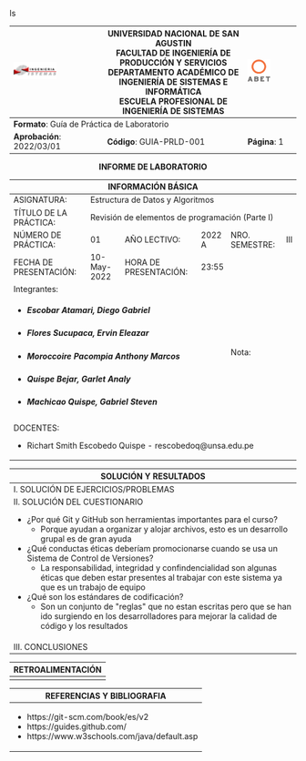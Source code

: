 ls<div align="center">
<table>
    <theader>
        <tr>
            <td><img src="https://github.com/rescobedoq/pw2/blob/main/epis.png?raw=true" alt="EPIS" style="width:50%; height:auto"/></td>
            <th>
                <span style="font-weight:bold;">UNIVERSIDAD NACIONAL DE SAN AGUSTIN</span><br />
                <span style="font-weight:bold;">FACULTAD DE INGENIERÍA DE PRODUCCIÓN Y SERVICIOS</span><br />
                <span style="font-weight:bold;">DEPARTAMENTO ACADÉMICO DE INGENIERÍA DE SISTEMAS E INFORMÁTICA</span><br />
                <span style="font-weight:bold;">ESCUELA PROFESIONAL DE INGENIERÍA DE SISTEMAS</span>
            </th>
            <td><img src="https://github.com/rescobedoq/pw2/blob/main/abet.png?raw=true" alt="ABET" style="width:50%; height:auto"/></td>
        </tr>
    </theader>
    <tbody>
        <tr><td colspan="3"><span style="font-weight:bold;">Formato</span>: Guía de Práctica de Laboratorio</td></tr>
        <tr><td><span style="font-weight:bold;">Aprobación</span>:  2022/03/01</td><td><span style="font-weight:bold;">Código</span>: GUIA-PRLD-001</td><td><span style="font-weight:bold;">Página</span>: 1</td></tr>
    </tbody>
</table>
</div>

<div align="center">
<span style="font-weight:bold;">INFORME DE LABORATORIO</span><br />
</div>


<table>
<theader>
<tr><th colspan="6">INFORMACIÓN BÁSICA</th></tr>
</theader>
<tbody>
<tr><td>ASIGNATURA:</td><td colspan="5">Estructura de Datos y Algoritmos</td></tr>
<tr><td>TÍTULO DE LA PRÁCTICA:</td><td colspan="5">Revisión de elementos de programación (Parte I)</td></tr>
<tr>
<td>NÚMERO DE PRÁCTICA:</td><td>01</td><td>AÑO LECTIVO:</td><td>2022 A</td><td>NRO. SEMESTRE:</td><td>III</td>
</tr>
<tr>
<td>FECHA DE PRESENTACIÓN:</td><td>10-May-2022</td><td>HORA DE PRESENTACIÓN:</td><td colspan="3">23:55</td>
</tr>
<tr><td colspan="4">Integrantes:
        <ul>
            <li><h5>Escobar Atamari, Diego Gabriel</h5></li>
            <li><h5>Flores Sucupaca, Ervin Eleazar </h5></li>
            <li><h5>Moroccoire Pacompia Anthony Marcos</h5></li>
            <li><h5>Quispe Bejar, Garlet Analy</h5></li>
            <li><h5>Machicao Quispe, Gabriel Steven</h5></li>
        </ul>
    </td>
    <td colspan="2">Nota:</td>
</<tr>
<tr><td colspan="6">DOCENTES:
<ul>
<li>Richart Smith Escobedo Quispe - rescobedoq@unsa.edu.pe</li>
</ul>
</td>
</<tr>
</tdbody>
</table>

<table>
    <theader>
        <tr><th colspan="6">SOLUCIÓN Y RESULTADOS</th></tr>
    </theader>
    <tbody>
        <tr><td colspan="6">I. SOLUCIÓN DE EJERCICIOS/PROBLEMAS</td></tr>
        <tr><td colspan="6">II. SOLUCIÓN DEL CUESTIONARIO
         <ul>
         <li>¿Por qué Git y GitHub son herramientas importantes para el curso?
              <ul>
                   <li>Porque ayudan a organizar y alojar archivos, esto es un desarrollo grupal es de gran ayuda</li>
 	       </ul>
          </li>
        <li>¿Qué conductas éticas deberíam promocionarse cuando se usa un Sistema de Control de Versiones?
            <ul>
                <li>La responsabilidad, integridad y confindencialidad son algunas éticas que deben estar presentes al trabajar con este sistema ya que es un trabajo de equipo</li> 
          </ul>
        </li>
        <li>¿Qué son los estándares de codificación?
            <ul>
               <li>Son un conjunto de "reglas" que no estan escritas pero que se han ido surgiendo en los desarrolladores para mejorar la calidad de código y los resultados</li>
           </ul>
        </li>
         </ul>
        </td></tr>
        <tr><td colspan="6">III. CONCLUSIONES</td></tr>
    </tbody>
</table>

<table>
    <theader>
        <tr><th>RETROALIMENTACIÓN</th></tr>
    </theader>
    <tbody>
         <tr><td colspan="6">                       </td></tr>
    </tbody>
</table>

<table>
    <theader>
        <tr><th>REFERENCIAS Y BIBLIOGRAFIA</th></tr>
    </theader>
    <tbody>
        <tr><td>
            <ul>
                <li>https://git-scm.com/book/es/v2</li>
                <li>https://guides.github.com/</li>
                <li>https://www.w3schools.com/java/default.asp</li>
            </ul></td>
        </tr>
    </tbody>
</table>

